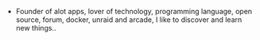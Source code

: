 - Founder of alot apps, lover of technology, programming language, open source, forum, docker, unraid and arcade, I like to discover and learn new things..
  <br>














































































